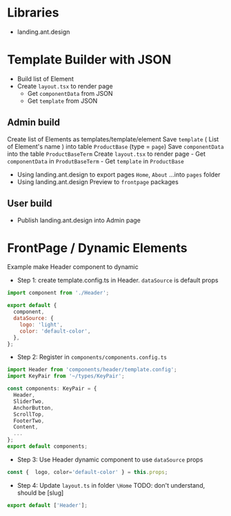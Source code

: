 # Libraries
- landing.ant.design

# Template Builder with JSON
- Build list of Element
- Create `layout.tsx` to render page
    - Get `componentData` from JSON
    - Get `template` from JSON

## Admin build
Create list of Elements as templates/template/element
Save `template` ( List of Element's name ) into table `ProductBase` (type = `page`)
Save `componentData` into the table `ProductBaseTerm`
Create `layout.tsx` to render page
    - Get `componentData` in `ProdutBaseTerm`
    - Get `template` in `ProductBase`


- Using landing.ant.design to export pages `Home`, `About` ...into `pages` folder
- Using landing.ant.design Preview to `frontpage` packages


## User build
- Publish landing.ant.design into Admin page

# FrontPage / Dynamic Elements
Example make Header component to dynamic
* Step 1: create template.config.ts in Header. `dataSource` is default props
```js
import component from './Header';

export default {
  component,
  dataSource: {
    logo: 'light',
    color: 'default-color',
  },
};
```

* Step 2: Register in `components/components.config.ts`
```js
import Header from 'components/header/template.config';
import KeyPair from '~/types/KeyPair';

const components: KeyPair = {
  Header,
  SliderTwo,
  AnchorButton,
  ScrollTop,
  FooterTwo,
  Content,
  ...
};
export default components;
```

* Step 3: Use Header dynamic component to use `dataSource` props
```js
const {  logo, color='default-color' } = this.props;
```

* Step 4: Update `layout.ts` in folder `\Home` 
TODO: don't understand, should be \[slug]
```js
export default ['Header'];
```